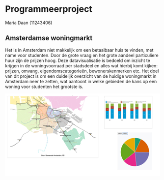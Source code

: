 # Programmeerproject

Maria Daan (11243406)

## Amsterdamse woningmarkt
Het is in Amsterdam niet makkelijk om een betaalbaar huis te vinden, met name voor studenten. Door de
grote vraag en het grote aandeel particuliere huur zijn de prijzen hoog. Deze
datavisualisatie is bedoeld om inzicht te krijgen in de woningvoorraad per
stadsdeel en alles wat hierbij komt kijken: prijzen, omvang,
eigendomscategorieën, bewonerskenmerken etc. Het doel van dit project is om een
duidelijk overzicht van de huidige  woningmarkt in Amsterdam neer te zetten, wat aantoont
in welke gebieden de kans op een woning voor studenten het grootste is.

![blah](https://github.com/mariadaan/Project/blob/master/figures/map.jpg)
